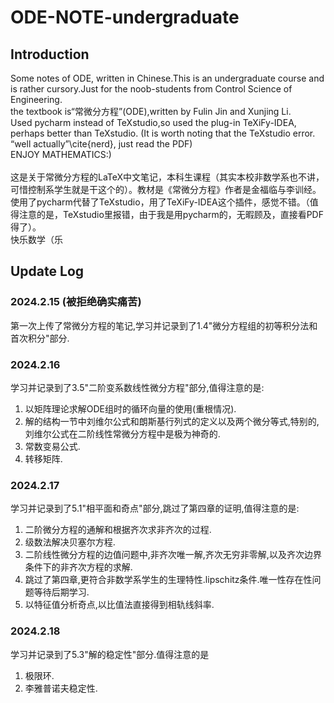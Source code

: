 # ODE-NOTE-undergraduate
## Introduction
Some notes of ODE, written in Chinese.This is an undergraduate course and is rather cursory.Just for the noob-students from Control Science of Engineering.<br />
the textbook is“常微分方程”(ODE),written by Fulin Jin and Xunjing Li.<br />
Used pycharm instead of TeXstudio,so used the plug-in TeXiFy-IDEA, perhaps better than TeXstudio. (It is worth noting that the TeXstudio error. “well actually”\cite{nerd}, just read the PDF)<br />
ENJOY MATHEMATICS:)<br />
<br />
这是关于常微分方程的LaTeX中文笔记，本科生课程（其实本校非数学系也不讲，可惜控制系学生就是干这个的）。教材是《常微分方程》作者是金福临与李训经。<br />
使用了pycharm代替了TeXstudio，用了TeXiFy-IDEA这个插件，感觉不错。（值得注意的是，TeXstudio里报错，由于我是用pycharm的，无暇顾及，直接看PDF得了）。<br />
快乐数学（乐
## Update Log
### 2024.2.15 (被拒绝确实痛苦)<br />
第一次上传了常微分方程的笔记,学习并记录到了1.4"微分方程组的初等积分法和首次积分"部分.<br />
### 2024.2.16<br />
学习并记录到了3.5"二阶变系数线性微分方程"部分,值得注意的是:<br />
1. 以矩阵理论求解ODE组时的循环向量的使用(重根情况).
2. 解的结构一节中刘维尔公式和朗斯基行列式的定义以及两个微分等式,特别的,刘维尔公式在二阶线性常微分方程中是极为神奇的.
3. 常数变易公式.
4. 转移矩阵.
### 2024.2.17<br />
学习并记录到了5.1"相平面和奇点"部分,跳过了第四章的证明,值得注意的是:<br />
1. 二阶微分方程的通解和根据齐次求非齐次的过程.
2. 级数法解决贝塞尔方程.
3. 二阶线性微分方程的边值问题中,非齐次唯一解,齐次无穷非零解,以及齐次边界条件下的非齐次方程的求解.
4. 跳过了第四章,更符合非数学系学生的生理特性.lipschitz条件.唯一性存在性问题等待后期学习.
5. 以特征值分析奇点,以比值法直接得到相轨线斜率.
### 2024.2.18<br />
学习并记录到了5.3"解的稳定性"部分.值得注意的是<br />
1. 极限环.<br />
2. 李雅普诺夫稳定性.

